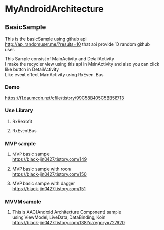# MyAndroidArchitecture

## BasicSample

This is the basicSample using github api<br>
http://api.randomuser.me/?results=10 that api provide 10 random github user.

This Sample consist of MainActivity and DetailActivity<br>
I make the recycler view using this api in MainActivity and also you can click like button in DetailActivity<br>
Like event effect MainActivity using RxEvent Bus

### Demo

https://t1.daumcdn.net/cfile/tistory/99C58B405C5BB58713


### Use Library

1. RxRetrofit

2. RxEventBus


### MVP sample

1. MVP basic sample<br>
<a href="https://black-jin0427.tistory.com/149" target="_blank">https://black-jin0427.tistory.com/149</a>


2. MVP basic sample with room<br>
https://black-jin0427.tistory.com/150

3. MVP basic sample with dagger<br>
https://black-jin0427.tistory.com/151

### MVVM sample

1. This is AAC(Android Architecture Component) sample<br>
using ViewModel, LiveData, DataBinding, Koin<br>
https://black-jin0427.tistory.com/138?category=727620